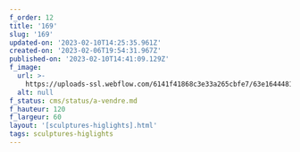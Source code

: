 ```yaml
---
f_order: 12
title: '169'
slug: '169'
updated-on: '2023-02-10T14:25:35.961Z'
created-on: '2023-02-06T19:54:31.967Z'
published-on: '2023-02-10T14:41:09.129Z'
f_image:
  url: >-
    https://uploads-ssl.webflow.com/6141f41868c3e33a265cbfe7/63e1644481b18b335ea191f5_169.jpg
  alt: null
f_status: cms/status/a-vendre.md
f_hauteur: 120
f_largeur: 60
layout: '[sculptures-higlights].html'
tags: sculptures-higlights
---
```



